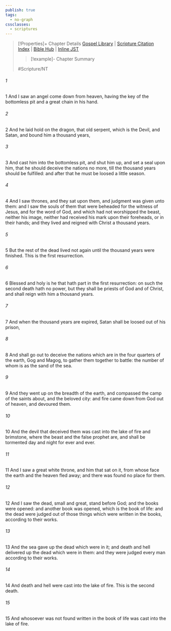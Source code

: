 ```yaml
---
publish: true
tags:
  - no-graph
cssclasses:
  - scriptures
---
```

>[!Properties]+ Chapter Details
>[Gospel Library](https://churchofjesuschrist.org/study/scriptures/nt/rev/20?lang=eng)    |    [Scripture Citation Index](https://scriptures.byu.edu/#0a614::c0a614)    |    [Bible Hub](https://biblehub.com/revelation/20.htm)    |    [Inline JST](https://scripturetoolbox.com/html/ic/Revelation/20.html)
>>[!example]- Chapter Summary
>> 
> 
>
>#Scripture/NT
###### 1
1 And I saw an angel come down from heaven, having the key of the bottomless pit and a great chain in his hand.
###### 2
2 And he laid hold on the dragon, that old serpent, which is the Devil, and Satan, and bound him a thousand years,
###### 3
3 And cast him into the bottomless pit, and shut him up, and set a seal upon him, that he should deceive the nations no more, till the thousand years should be fulfilled: and after that he must be loosed a little season.
###### 4
4 And I saw thrones, and they sat upon them, and judgment was given unto them: and I saw the souls of them that were beheaded for the witness of Jesus, and for the word of God, and which had not worshipped the beast, neither his image, neither had received his mark upon their foreheads, or in their hands; and they lived and reigned with Christ a thousand years.
###### 5
5 But the rest of the dead lived not again until the thousand years were finished. This is the first resurrection.
###### 6
6 Blessed and holy is he that hath part in the first resurrection: on such the second death hath no power, but they shall be priests of God and of Christ, and shall reign with him a thousand years.
###### 7
7 And when the thousand years are expired, Satan shall be loosed out of his prison,
###### 8
8 And shall go out to deceive the nations which are in the four quarters of the earth, Gog and Magog, to gather them together to battle: the number of whom is as the sand of the sea.
###### 9
9 And they went up on the breadth of the earth, and compassed the camp of the saints about, and the beloved city: and fire came down from God out of heaven, and devoured them.
###### 10
10 And the devil that deceived them was cast into the lake of fire and brimstone, where the beast and the false prophet are, and shall be tormented day and night for ever and ever.
###### 11
11 And I saw a great white throne, and him that sat on it, from whose face the earth and the heaven fled away; and there was found no place for them.
###### 12
12 And I saw the dead, small and great, stand before God; and the books were opened: and another book was opened, which is the book of life: and the dead were judged out of those things which were written in the books, according to their works.
###### 13
13 And the sea gave up the dead which were in it; and death and hell delivered up the dead which were in them: and they were judged every man according to their works.
###### 14
14 And death and hell were cast into the lake of fire. This is the second death.
###### 15
15 And whosoever was not found written in the book of life was cast into the lake of fire.
